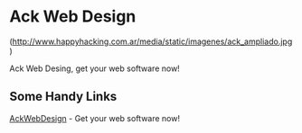 Ack Web Design
=======

(http://www.happyhacking.com.ar/media/static/imagenes/ack_ampliado.jpg) 

Ack Web Desing, get your web software now!

Some Handy Links
----------------

[AckWebDesign](http://www.zonaloy.net/ack) - Get your web software now!